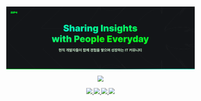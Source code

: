 ![banner](../images/banner.png)

<p align="center">
  <a href="https://sipe.team">
    <img src="https://img.shields.io/badge/HomePage-sipe.team-01FF13?style=for-the-badge&link=https%3A%2F%2Fsipe.team" />
  </a>
</p>

<p align="center">
  <a href="https://www.instagram.com/sipe_team/">
    <img src="https://img.shields.io/badge/instagram-E4405F?style=flat-square&logo=Instagram&logoColor=white"/>
  </a>
  <a href="https://www.linkedin.com/company/sipe.team">
    <img src="https://img.shields.io/badge/LinkedIn-0A66C2?style=flat-square&logo=LinkedIn&logoColor=white"/>
  </a>
  <a href="https://www.youtube.com/@sipe_team">
    <img src="https://img.shields.io/badge/YouTube-FF0000?style=flat-square&logo=YouTube&logoColor=white"/>
  </a>
  <a href="https://github.com/sipe-team">
    <img src="https://img.shields.io/badge/Github-181717?style=flat-square&logo=Github&logoColor=white"/>
  </a>
</p>
